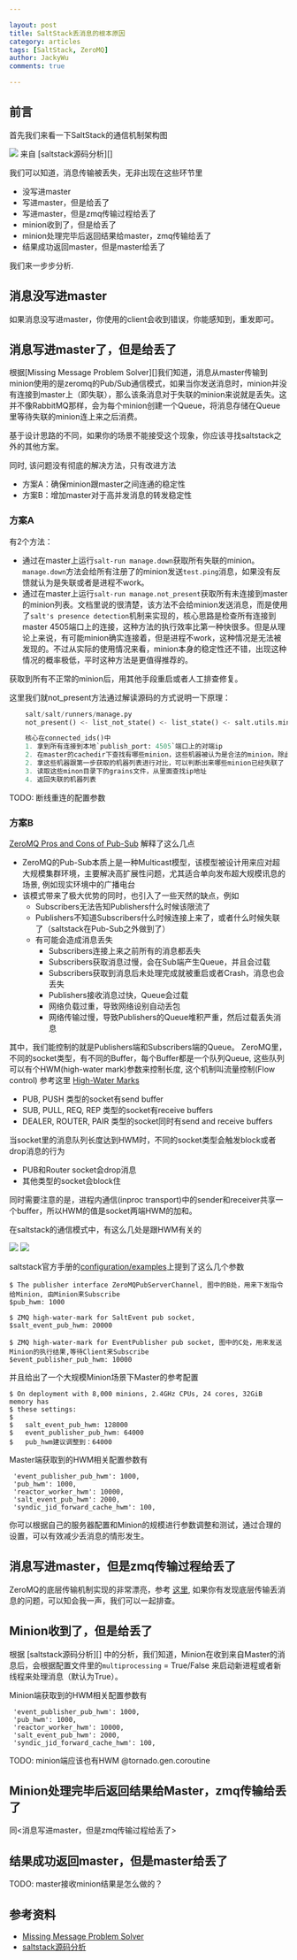 ```yaml
---

layout: post
title: SaltStack丢消息的根本原因
category: articles
tags: [SaltStack, ZeroMQ]
author: JackyWu
comments: true

---
```

## 前言

首先我们来看一下SaltStack的通信机制架构图

![](/images/saltstack/saltstack_event_arch.jpg)
来自 [saltstack源码分析][]

我们可以知道，消息传输被丢失，无非出现在这些环节里

- 没写进master
- 写进master，但是给丢了
- 写进master，但是zmq传输过程给丢了
- minion收到了，但是给丢了
- minion处理完毕后返回结果给master，zmq传输给丢了
- 结果成功返回master，但是master给丢了

我们来一步步分析.

## 消息没写进master

如果消息没写进master，你使用的client会收到错误，你能感知到，重发即可。

## 消息写进master了，但是给丢了

根据[Missing Message Problem Solver][]我们知道，消息从master传输到minion使用的是zeromq的Pub/Sub通信模式，如果当你发送消息时，minion并没有连接到master上（即失联），那么该条消息对于失联的minion来说就是丢失。这并不像RabbitMQ那样，会为每个minion创建一个Queue，将消息存储在Queue里等待失联的minion连上来之后消费。

基于设计思路的不同，如果你的场景不能接受这个现象，你应该寻找saltstack之外的其他方案。

同时, 该问题没有彻底的解决方法，只有改进方法

- 方案A：确保minion跟master之间连通的稳定性
- 方案B：增加master对于高并发消息的转发稳定性

### 方案A

有2个方法：

- 通过在master上运行`salt-run manage.down`获取所有失联的minion。`manage.down`方法会给所有注册了的minion发送`test.ping`消息，如果没有反馈就认为是失联或者是进程不work。
- 通过在master上运行`salt-run manage.not_present`获取所有未连接到master的minion列表。文档里说的很清楚，该方法不会给minion发送消息，而是使用了`salt's presence detection`机制来实现的，核心思路是检查所有连接到master 4505端口上的连接，这种方法的执行效率比第一种快很多。但是从理论上来说，有可能minion确实连接着，但是进程不work，这种情况是无法被发现的。不过从实际的使用情况来看，minion本身的稳定性还不错，出现这种情况的概率极低，平时这种方法是更值得推荐的。

获取到所有不正常的minion后，用其他手段重启或者人工排查修复。

这里我们就not_present方法通过解读源码的方式说明一下原理：

```Python
    salt/salt/runners/manage.py
    not_present() <- list_not_state() <- list_state() <- salt.utils.minions.CkMinions.connected_ids()

    核心在connected_ids()中
    1. 拿到所有连接到本地`publish_port: 4505`端口上的对端ip
    2. 在master的cachedir下查找有哪些minion，这些机器被认为是合法的minion，除此之外的机器不被承认为minion
    2. 拿这些机器跟第一步获取的机器列表进行对比，可以判断出来哪些minion已经失联了
    3. 读取这些minon目录下的grains文件，从里面查找ip地址
    4. 返回失联的机器列表
```

TODO: 断线重连的配置参数

### 方案B

[ZeroMQ Pros and Cons of Pub-Sub](http://zguide.zeromq.org/page:all#Pros-and-Cons-of-Pub-Sub) 解释了这么几点

- ZeroMQ的Pub-Sub本质上是一种Multicast模型，该模型被设计用来应对超大规模集群环境，主要解决高扩展性问题，尤其适合单向发布超大规模讯息的场景, 例如现实环境中的广播电台
- 该模式带来了极大优势的同时，也引入了一些天然的缺点，例如
    - Subscribers无法告知Publishers什么时候该限流了
    - Publishers不知道Subscribers什么时候连接上来了，或者什么时候失联了（saltstack在Pub-Sub之外做到了）
    - 有可能会造成消息丢失
        - Subscribers连接上来之前所有的消息都丢失
        - Subscribers获取消息过慢，会在Sub端产生Queue，并且会过载
        - Subscribers获取到消息后未处理完成就被重启或者Crash，消息也会丢失
        - Publishers接收消息过快，Queue会过载
        - 网络负载过重，导致网络设别自动丢包
        - 网络传输过慢，导致Publishers的Queue堆积严重，然后过载丢失消息

其中，我们能控制的就是Publishers端和Subscribers端的Queue。
ZeroMQ里，不同的socket类型，有不同的Buffer，每个Buffer都是一个队列Queue, 这些队列可以有个HWM(high-water mark)参数来控制长度, 这个机制叫流量控制(Flow control)
参考这里 [High-Water Marks](http://zguide.zeromq.org/page:all#High-Water-Marks)

- PUB, PUSH 类型的socket有send buffer
- SUB, PULL, REQ, REP 类型的socket有receive buffers
- DEALER, ROUTER, PAIR 类型的socket同时有send and receive buffers

当socket里的消息队列长度达到HWM时，不同的socket类型会触发block或者drop消息的行为

- PUB和Router socket会drop消息
- 其他类型的socket会block住

同时需要注意的是，进程内通信(inproc transport)中的sender和receiver共享一个buffer，所以HWM的值是socket两端HWM的加和。

在saltstack的通信模式中，有这么几处是跟HWM有关的


![](../images/saltstack/hwm_component.png)
![](/images/saltstack/hwm_component.png)


saltstack官方手册的[configuration/examples](https://docs.saltstack.com/en/latest/ref/configuration/examples.html)上提到了这么几个参数

    $ The publisher interface ZeroMQPubServerChannel, 图中的B处，用来下发指令给Minion, 由Minion来Subscribe
    $pub_hwm: 1000
    
    $ ZMQ high-water-mark for SaltEvent pub socket, 
    $salt_event_pub_hwm: 20000
    
    $ ZMQ high-water-mark for EventPublisher pub socket, 图中的C处，用来发送Minion的执行结果,等待Client来Subscribe
    $event_publisher_pub_hwm: 10000

并且给出了一个大规模Minion场景下Master的参考配置

    $ On deployment with 8,000 minions, 2.4GHz CPUs, 24 cores, 32GiB memory has
    $ these settings:
    $
    $   salt_event_pub_hwm: 128000
    $   event_publisher_pub_hwm: 64000
    $   pub_hwm建议调整到：64000

Master端获取到的HWM相关配置参数有

     'event_publisher_pub_hwm': 1000,
     'pub_hwm': 1000,
     'reactor_worker_hwm': 10000,
     'salt_event_pub_hwm': 2000,
     'syndic_jid_forward_cache_hwm': 100,


你可以根据自己的服务器配置和Minion的规模进行参数调整和测试，通过合理的设置，可以有效减少丢消息的情形发生。


## 消息写进master，但是zmq传输过程给丢了

ZeroMQ的底层传输机制实现的非常漂亮，参考 [这里](http://zeromq.org/area:whitepapers), 如果你有发现底层传输丢消息的问题，可以知会我一声，我们可以一起排查。


## Minion收到了，但是给丢了

根据 [saltstack源码分析][] 中的分析，我们知道，Minion在收到来自Master的消息后，会根据配置文件里的`multiprocessing` = True/False 来启动新进程或者新线程来处理消息（默认为True）。


Minion端获取到的HWM相关配置参数有

     'event_publisher_pub_hwm': 1000,
     'pub_hwm': 1000,
     'reactor_worker_hwm': 10000,
     'salt_event_pub_hwm': 2000,
     'syndic_jid_forward_cache_hwm': 100,


TODO: minion端应该也有HWM
@tornado.gen.coroutine

## Minion处理完毕后返回结果给Master，zmq传输给丢了

同<消息写进master，但是zmq传输过程给丢了>

## 结果成功返回master，但是master给丢了

TODO: master接收minion结果是怎么做的？

## 参考资料

- [Missing Message Problem Solver](http://zguide.zeromq.org/page:all#Missing-Message-Problem-Solver)
- [saltstack源码分析](http://jackywu.github.io/articles/saltstack%E6%BA%90%E7%A0%81%E5%88%86%E6%9E%90)



